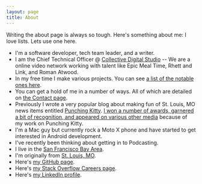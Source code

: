```yaml
---
layout: page
title: About
---
```


Writing the about page is always so tough. Here's something about me: I love lists. Lets use one here.

* I'm a software developer, tech team leader, and a writer.
* I am the Chief Technical Officer @ [Collective Digital Studio](http://collectivedigitalstudio.com) -- We are a online video network working with talent like Epic Meal Time, Rhett and Link, and Roman Atwood.
* In my free time I make various projects. You can see [a list of the notable ones here](/projects).
* You can get a hold of me in a number of ways. All of which are detailed on [the Contact page](/contact).
* Previously I wrote a very popular blog about making fun of St. Louis, MO news items entitled [Punching Kitty](http://punchingkitty.com). [I won a number of awards, garnered a bit of recognition, and appeared on various other media](http://punchingkitty.com/about) because of my work on Punching Kitty.
* I'm a Mac guy but currently rock a Moto X phone and have started to get interested in Android development.
* I've recently been thinking about getting in to Podcasting.
* I live in the [San Francisco Bay Area](https://goo.gl/maps/5Z0ok).
* I'm originally from [St. Louis, MO](https://goo.gl/maps/AD6fG).
* Here's [my GitHub page](https://github.com/mikeflynn).
* Here's [my Stack Overflow Careers page](https://careers.stackoverflow.com/cv/edit/99934).
* Here's [my LinkedIn profile](http://linkedin.com/in/flynn).